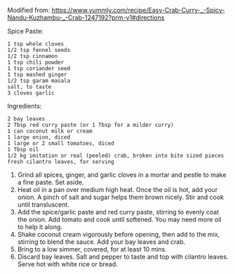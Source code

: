 Modified from: https://www.yummly.com/recipe/Easy-Crab-Curry-_-Spicy-Nandu-Kuzhambu-_-Crab-1247192?prm-v1#directions


Spice Paste:

    1 tsp whole cloves
    1/2 tsp fennel seeds
    1/2 tsp cinnamon
    1 tsp chili powder
    1 tsp coriander seed
    1 tsp mashed ginger
    1/2 tsp garam masala
    salt, to taste
    3 cloves garlic

Ingredients:
    
    2 bay leaves
    2 Tbsp red curry paste (or 1 Tbsp for a milder curry)
    1 can coconut milk or cream
    1 large onion, diced
    1 large or 2 small tomatoes, diced
    1 Tbsp oil
    1/2 kg imitation or real (peeled) crab, broken into bite sized pieces
    fresh cilantro leaves, for serving
    
1. Grind all spices, ginger, and garlic cloves in a mortar and pestle to make a fine paste. Set aside.
2. Heat oil in a pan over medium high heat. Once the oil is hot, add your onion. A pinch of salt and sugar helps them brown nicely. Stir and cook until transluscent.
3. Add the spice/garlic paste and red curry paste, stirring to evenly coat the onion. Add tomato and cook until softened. You may need more oil to help it along.
4. Shake coconut cream vigorously before opening, then add to the mix, stirring to blend the sauce. Add your bay leaves and crab.
5. Bring to a low simmer, covered, for at least 10 mins.
6. Discard bay leaves. Salt and pepper to taste and top with cilantro leaves. Serve hot with white rice or bread.

    
    
